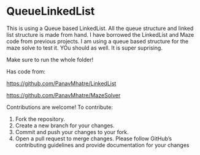 # QueueLinkedList


This is using a Queue based LinkedList. All the queue structure and linked list structure is made from hand. I have borrowed the LinkedList and Maze code from previous projects. I am using a queue based structure for the maze solve to test it. YOu should as well. It is super suprising. 

Make sure to run the whole folder!

Has code from:

https://github.com/PanavMhatre/LinkedList

https://github.com/PanavMhatre/MazeSolver

Contributions are welcome! To contribute:

1. Fork the repository.
2. Create a new branch for your changes.
3. Commit and push your changes to your fork.
4. Open a pull request to merge changes.
Please follow GitHub’s contributing guidelines and provide documentation for your changes
